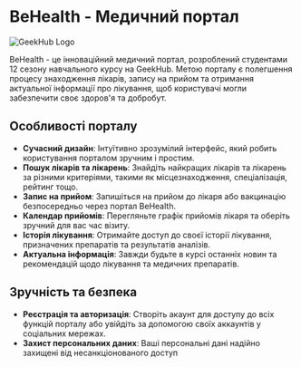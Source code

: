 # BeHealth - Медичний портал

![GeekHub Logo](http://geekhub.ck.ua/wp-content/uploads/2016/08/logo-1_zoeein.png)

BeHealth - це інноваційний медичний портал, розроблений студентами 12 сезону навчального курсу на GeekHub. Метою порталу є полегшення процесу знаходження лікарів, запису на прийом та отримання актуальної інформації про лікування, щоб користувачі могли забезпечити своє здоров'я та добробут.

## Особливості порталу

- **Сучасний дизайн**: Інтуїтивно зрозумілий інтерфейс, який робить користування порталом зручним і простим.
- **Пошук лікарів та лікарень**: Знайдіть найкращих лікарів та лікарень за різними критеріями, такими як місцезнаходження, спеціалізація, рейтинг тощо.
- **Запис на прийом**: Запишіться на прийом до лікаря або вакцинацію безпосередньо через портал BeHealth.
- **Календар прийомів**: Перегляньте графік прийомів лікаря та оберіть зручний для вас час візиту.
- **Історія лікування**: Отримайте доступ до своєї історії лікування, призначених препаратів та результатів аналізів.
- **Актуальна інформація**: Завжди будьте в курсі останніх новин та рекомендацій щодо лікування та медичних препаратів.

## Зручність та безпека

- **Реєстрація та авторизація**: Створіть акаунт для доступу до всіх функцій порталу або увійдіть за допомогою своїх аккаунтів у соціальних мережах.
- **Захист персональних даних**: Ваші персональні дані надійно захищені від несанкціонованого доступ
